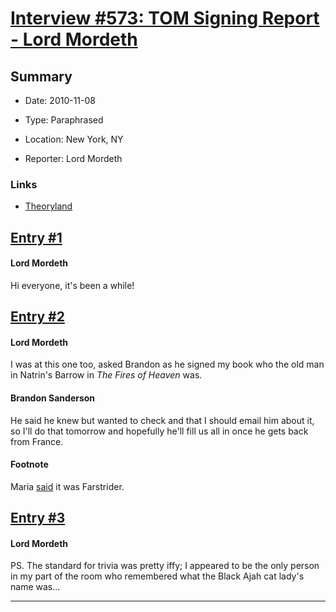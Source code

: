 # [Interview #573: TOM Signing Report - Lord Mordeth](https://www.theoryland.com/intvmain.php?i=573)

## Summary

- Date: 2010-11-08

- Type: Paraphrased

- Location: New York, NY

- Reporter: Lord Mordeth

### Links

- [Theoryland](http://www.theoryland.com/vbulletin/showthread.php?p=125001#poststop)


## [Entry #1](https://www.theoryland.com/intvmain.php?i=573#1)

#### Lord Mordeth

Hi everyone, it's been a while!

## [Entry #2](https://www.theoryland.com/intvmain.php?i=573#2)

#### Lord Mordeth

I was at this one too, asked Brandon as he signed my book who the old man in Natrin's Barrow in
*The Fires of Heaven*
was.

#### Brandon Sanderson

He said he knew but wanted to check and that I should email him about it, so I'll do that tomorrow and hopefully he'll fill us all in once he gets back from France.

#### Footnote

Maria
[said](http://www.theoryland.com/intvmain.php?i=754#4)
it was Farstrider.

## [Entry #3](https://www.theoryland.com/intvmain.php?i=573#3)

#### Lord Mordeth

PS. The standard for trivia was pretty iffy; I appeared to be the only person in my part of the room who remembered what the Black Ajah cat lady's name was...


---

